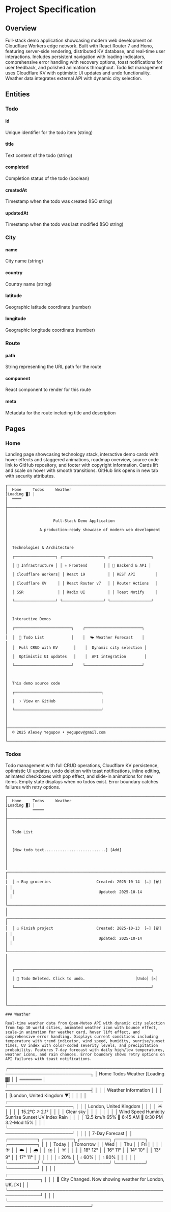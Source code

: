 # Project Specification

## Overview

Full-stack demo application showcasing modern web development on Cloudflare Workers edge network. Built with React Router 7 and Hono, featuring server-side rendering, distributed KV database, and real-time user interactions. Includes persistent navigation with loading indicators, comprehensive error handling with recovery options, toast notifications for user feedback, and polished animations throughout. Todo list management uses Cloudflare KV with optimistic UI updates and undo functionality. Weather data integrates external API with dynamic city selection.

## Entities

### Todo

#### id
Unique identifier for the todo item (string)

#### title
Text content of the todo (string)

#### completed
Completion status of the todo (boolean)

#### createdAt
Timestamp when the todo was created (ISO string)

#### updatedAt
Timestamp when the todo was last modified (ISO string)

### City

#### name
City name (string)

#### country
Country name (string)

#### latitude
Geographic latitude coordinate (number)

#### longitude
Geographic longitude coordinate (number)

### Route

#### path
String representing the URL path for the route

#### component
React component to render for this route

#### meta
Metadata for the route including title and description

## Pages

### Home

Landing page showcasing technology stack, interactive demo cards with hover effects and staggered animations, roadmap overview, source code link to GitHub repository, and footer with copyright information. Cards lift and scale on hover with smooth transitions. GitHub link opens in new tab with security attributes.

```
┌────────────────────────────────────────────────────────────────────────────┐
│  Home     Todos     Weather                                    [Loading ▓] │
│  ════                                                                      │
├────────────────────────────────────────────────────────────────────────────┤
│                                                                            │
│                    Full-Stack Demo Application                             │
│              A production-ready showcase of modern web development         │
│                                                                            │
│  Technologies & Architecture                                               │
│  ┌──────────────────┐ ┌──────────────────┐ ┌──────────────────┐          │
│  │ 🚀 Infrastructure │ │ ⚛️ Frontend       │ │ 🔧 Backend & API │          │
│  │ Cloudflare Workers│ │ React 19          │ │ REST API         │          │
│  │ Cloudflare KV     │ │ React Router v7   │ │ Router Actions   │          │
│  │ SSR               │ │ Radix UI          │ │ Toast Notify     │          │
│  └──────────────────┘ └──────────────────┘ └──────────────────┘          │
│                                                                            │
│  Interactive Demos                                                         │
│  ┌─────────────────────────┐    ┌─────────────────────────┐              │
│  │  📝 Todo List            │    │  🌤️ Weather Forecast    │              │
│  │  Full CRUD with KV       │    │  Dynamic city selection │              │
│  │  Optimistic UI updates   │    │  API integration        │              │
│  └─────────────────────────┘    └─────────────────────────┘              │
│                                                                            │
│  This demo source code                                                     │
│  ┌──────────────────────────────────────┐                                 │
│  │  ⚡ View on GitHub                    │                                 │
│  └──────────────────────────────────────┘                                 │
│                                                                            │
├────────────────────────────────────────────────────────────────────────────┤
│  © 2025 Alexey Yegupov • yegupov@gmail.com                                │
└────────────────────────────────────────────────────────────────────────────┘
```

### Todos

Todo management with full CRUD operations, Cloudflare KV persistence, optimistic UI updates, undo deletion with toast notifications, inline editing, animated checkboxes with pop effect, and slide-in animations for new items. Empty state displays when no todos exist. Error boundary catches failures with retry options.

```
┌────────────────────────────────────────────────────────────────────────────┐
│  Home     Todos     Weather                                    [Loading ▓] │
│           ═════                                                            │
├────────────────────────────────────────────────────────────────────────────┤
│                                                                            │
│  Todo List                                                                 │
│                                                                            │
│  [New todo text...........................] [Add]                          │
│                                                                            │
│  ┌──────────────────────────────────────────────────────────────────────┐ │
│  │ ☐ Buy groceries                    Created: 2025-10-14  [✏️] [🗑️]    │ │
│  │                                     Updated: 2025-10-14               │ │
│  └──────────────────────────────────────────────────────────────────────┘ │
│  ┌──────────────────────────────────────────────────────────────────────┐ │
│  │ ☑ Finish project                   Created: 2025-10-13  [✏️] [🗑️]    │ │
│  │                                     Updated: 2025-10-14               │ │
│  └──────────────────────────────────────────────────────────────────────┘ │
│                                                                            │
│  ┌────────────────────────────────────────────────────────────┐           │
│  │ 🔔 Todo Deleted. Click to undo.                      [Undo] [✕]       │
│  └────────────────────────────────────────────────────────────┘           │
│                                                                            │
└────────────────────────────────────────────────────────────────────────────┘

### Weather

Real-time weather data from Open-Meteo API with dynamic city selection from top 10 world cities, animated weather icon with bounce effect, scale-in animation for weather card, hover lift effect, and comprehensive error handling. Displays current conditions including temperature with trend indicator, wind speed, humidity, sunrise/sunset times, UV index with color-coded severity levels, and precipitation probability. Features 7-day forecast with daily high/low temperatures, weather icons, and rain chances. Error boundary shows retry options on API failures with toast notifications.

```
┌────────────────────────────────────────────────────────────────────────────┐
│  Home     Todos     Weather                                    [Loading ▓] │
│                     ═══════                                                │
├────────────────────────────────────────────────────────────────────────────┤
│                                                                            │
│  Weather Information                                                       │
│                                                                            │
│  [London, United Kingdom ▼]                                                │
│                                                                            │
│  ┌──────────────────────────────────────────────────────────────────────┐ │
│  │                    London, United Kingdom                             │ │
│  │                           ☀️                                          │ │
│  │                       15.2°C ↗ 2.1°                                   │ │
│  │                       Clear sky                                       │ │
│  │                                                                       │ │
│  │  Wind Speed    Humidity    Sunrise      Sunset      UV Index  Rain   │ │
│  │  12.5 km/h     65%         🌅 6:45 AM   🌇 8:30 PM  3.2-Mod   15%    │ │
│  └──────────────────────────────────────────────────────────────────────┘ │
│                                                                            │
│  7-Day Forecast                                                            │
│  ┌─────────┐ ┌─────────┐ ┌─────────┐ ┌─────────┐ ┌─────────┐            │
│  │ Today   │ │Tomorrow │ │ Wed     │ │ Thu     │ │ Fri     │            │
│  │   ☀️    │ │   ☁️    │ │   🌧️   │ │   ⛈️    │ │   ☀️    │            │
│  │ 18° 12° │ │ 16° 11° │ │ 14° 10° │ │ 13°  9° │ │ 17° 11° │            │
│  │         │ │ 💧 20%  │ │ 💧 60%  │ │ 💧 80%  │ │         │            │
│  └─────────┘ └─────────┘ └─────────┘ └─────────┘ └─────────┘            │
│                                                                            │
│  ┌────────────────────────────────────────────────────────────┐           │
│  │ 🔔 City Changed. Now showing weather for London, UK.    [✕]           │
│  └────────────────────────────────────────────────────────────┘           │
│                                                                            │
└────────────────────────────────────────────────────────────────────────────┘
```
